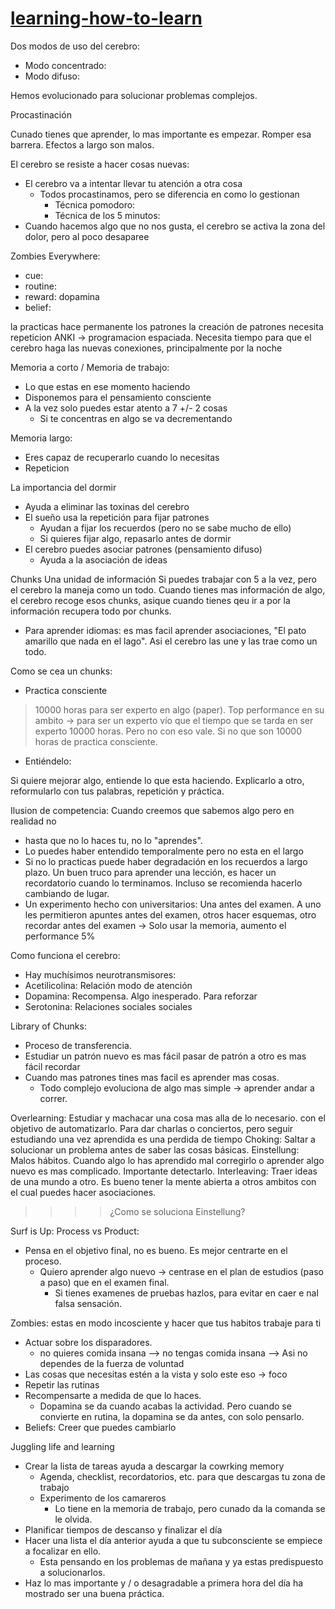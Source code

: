 # [learning-how-to-learn](https://www.coursera.org/learn/learning-how-to-learn)

Dos modos de uso del cerebro:

- Modo concentrado:
- Modo difuso:

Hemos evolucionado para solucionar problemas complejos.

Procastinación

Cunado tienes que aprender, lo mas importante es empezar. Romper esa barrera.
Efectos a largo son malos.

El cerebro se resiste a hacer cosas nuevas:

- El cerebro va a intentar llevar tu atención a otra cosa
  - Todos procastinamos, pero se diferencia en como lo gestionan
    - Técnica pomodoro:
    - Técnica de los 5 minutos:
- Cuando hacemos algo que no nos gusta, el cerebro se activa la zona del dolor, pero al poco desaparee

Zombies Everywhere:

- cue:
- routine:
- reward: dopamina
- belief:

la practicas hace permanente los patrones
la creación de patrones necesita repeticion
ANKI -> programacion espaciada.
Necesita tiempo para que el cerebro haga las nuevas conexiones, principalmente por la noche

Memoria a corto / Memoria de trabajo:

- Lo que estas en ese momento haciendo
- Disponemos para el pensamiento consciente
- A la vez solo puedes estar atento a 7 +/- 2 cosas
  - Si te concentras en algo se va decrementando

Memoria largo:

- Eres capaz de recuperarlo cuando lo necesitas
- Repeticion

La importancia del dormir

- Ayuda a eliminar las toxinas del cerebro
- El sueño usa la repetición para fijar patrones
  - Ayudan a fijar los recuerdos (pero no se sabe mucho de ello)
  - Si quieres fijar algo, repasarlo antes de dormir
- El cerebro puedes asociar patrones (pensamiento difuso)
  - Ayuda a la asociación de ideas

Chunks
Una unidad de información
Si puedes trabajar con 5 a la vez, pero el cerebro la maneja como un todo.
Cuando tienes mas información de algo, el cerebro recoge esos chunks, asique cuando tienes qeu ir a por la información recupera todo por chunks.

- Para aprender idiomas: es mas facil aprender asociaciones, "El pato amarillo que nada en el lago". Asi el cerebro las une y las trae como un todo.

Como se cea un chunks:

- Practica consciente

> 10000 horas para ser experto en algo (paper). Top performance en su ambito -> para ser un experto vío que el tiempo que se tarda en ser experto 10000 horas. Pero no con eso vale. Si no que son 10000 horas de practica consciente.

- Entiéndelo:

Si quiere mejorar algo, entiende lo que esta haciendo. Explicarlo a otro, reformularlo con tus palabras, repetición y práctica.

Ilusion de competencia: Cuando creemos que sabemos algo pero en realidad no

- hasta que no lo haces tu, no lo "aprendes".
- Lo puedes haber entendido temporalmente pero no esta en el largo
- Si no lo practicas puede haber degradación en los recuerdos a largo plazo.
  Un buen truco para aprender una lección, es hacer un recordatorio cuando lo terminamos. Incluso se recomienda hacerlo cambiando de lugar.
- Un experimento hecho con universitarios: Una antes del examen. A uno les permitieron apuntes antes del examen, otros hacer esquemas, otro recordar antes del examen -> Solo usar la memoria, aumento el performance 5%

Como funciona el cerebro:

- Hay muchísimos neurotransmisores:
- Acetilicolina: Relación modo de atención
- Dopamina: Recompensa. Algo inesperado. Para reforzar
- Serotonina: Relaciones sociales sociales

Library of Chunks:

- Proceso de transferencia.
- Estudiar un patrón nuevo es mas fácil pasar de patrón a otro es mas fácil recordar
- Cuando mas patrones tines mas facil es aprender mas cosas.
  - Todo complejo evoluciona de algo mas simple -> aprender andar a correr.

Overlearning: Estudiar y machacar una cosa mas alla de lo necesario. con el objetivo de automatizarlo. Para dar charlas o conciertos, pero seguir estudiando una vez aprendida es una perdida de tiempo
Choking: Saltar a solucionar un problema antes de saber las cosas básicas.
Einstellung: Malos hábitos. Cuando algo lo has aprendido mal corregirlo o aprender algo nuevo es mas complicado. Importante detectarlo.
Interleaving: Traer ideas de una mundo a otro. Es bueno tener la mente abierta a otros ambitos con el cual puedes hacer asociaciones.

> > > > ¿Como se soluciona Einstellung?

Surf is Up: Process vs Product:

- Pensa en el objetivo final, no es bueno. Es mejor centrarte en el proceso.
  - Quiero aprender algo nuevo -> centrase en el plan de estudios (paso a paso) que en el examen final.
    - Si tienes examenes de pruebas hazlos, para evitar en caer e nal falsa sensación.

Zombies: estas en modo incosciente y hacer que tus habitos trabaje para ti

- Actuar sobre los disparadores.
  - no quieres comida insana --> no tengas comida insana --> Asi no dependes de la fuerza de voluntad
- Las cosas que necesitas estén a la vista y solo este eso -> foco
- Repetir las rutinas
- Recompensarte a medida de que lo haces.
  - Dopamina se da cuando acabas la actividad. Pero cuando se convierte en rutina, la dopamina se da antes, con solo pensarlo.
- Beliefs: Creer que puedes cambiarlo

Juggling life and learning

- Crear la lista de tareas ayuda a descargar la cowrking memory
  - Agenda, checklist, recordatorios, etc. para que descargas tu zona de trabajo
  - Experimento de los camareros
    - Lo tiene en la memoria de trabajo, pero cunado da la comanda se le olvida.
- Planificar tiempos de descanso y finalizar el día
- Hacer una lista el día anterior ayuda a que tu subconsciente se empiece a focalizar en ello.
  - Esta pensando en los problemas de mañana y ya estas predispuesto a solucionarlos.
- Haz lo mas importante y / o desagradable a primera hora del día ha mostrado ser una buena práctica.
